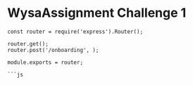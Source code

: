 # WysaAssignment Challenge 1

```
const router = require('express').Router();

router.get();
router.post('/onboarding', );

module.exports = router;

```js